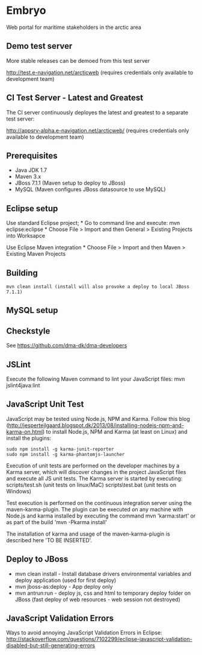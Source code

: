 Embryo
=========

Web portal for maritime stakeholders in the arctic area


## Demo test server ## 
More stable releases can be demoed from this test server

http://test.e-navigation.net/arcticweb (requires credentials only available to development team)

## CI Test Server - Latest and Greatest ##
The CI server continuously deployes the latest and greatest to a separate test server: 

http://appsrv-alpha.e-navigation.net/arcticweb/ (requires credentials only available to development team)

## Prerequisites ##

* Java JDK 1.7
* Maven 3.x
* JBoss 7.1.1 (Maven setup to deploy to JBoss)
* MySQL (Maven configures JBoss datasource to use MySQL)


## Eclipse setup ##
Use standard Eclipse project;
    * Go to command line and execute: mvn eclipse:eclipse 
	* Choose File > Import and then General > Existing Projects into Worksapce
	
Use Eclipse Maven integration
	* Choose File > Import and then Maven > Existing Maven Projects

## Building ##

    mvn clean install (install will also provoke a deploy to local JBoss 7.1.1)
    

## MySQL setup

## Checkstyle
See https://github.com/dma-dk/dma-developers

## JSLint
Execute the following Maven command to lint your JavaScript files:
    mvn jslint4java:lint

## JavaScript Unit Test
JavaScript may be tested using Node.js, NPM and Karma. Follow this blog (http://jespertejlgaard.blogspot.dk/2013/08/installing-nodejs-npm-and-karma-on.html) to install Node.js, NPM and Karma (at least on Linux) and install the plugins: 

    sudo npm install -g karma-junit-reporter
    sudo npm install -g karma-phantomjs-launcher

Execution of unit tests are performed on the developer machines by a Karma server, which will discover changes in the project JavaScript files and execute all JS unit tests. The Karma server is started by executing: 
    scripts/test.sh (unit tests on linux/MaC)
    scripts\test.bat (unit tests on Windows)

Test execution is performed on the continuous integration server using the maven-karma-plugin. The plugin can be executed on any machine with Node.js and karma installed by executing the command 
    mvn 'karma:start' 
or as part of the build 
    'mvn -Pkarma install'

The installation of karma and usage of the maven-karma-plugin is described here 'TO BE INSERTED'.


## Deploy to JBoss

* mvn clean install - Install database drivers environmental variables and deploy application (used for first deploy)
* mvn jboss-as:deploy - App deploy only 
* mvn antrun:run - deploy js, css and html to temporary deploy folder on JBoss (fast deploy of web resources - web session not destroyed)
 
## JavaScript Validation Errors
Ways to avoid annoying JavaScript Validation Errors in Eclipse:
http://stackoverflow.com/questions/7102299/eclipse-javascript-validation-disabled-but-still-generating-errors
